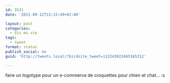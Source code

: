 ```yaml
---
id: 5531
date: '2011-09-12T13:33:49+02:00'

layout: post
categories:
  - Vis ma vie
tags:
  - tweet
format: status
publish_social: no
guid: 'http://tweets.local/?birdsite_tweet=113243922465165312'

---
```


faire un logotype pour un e-commerce de croquettes pour chien et chat… :s